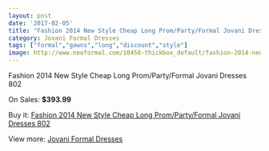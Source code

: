 ```yaml
---
layout: post
date: '2017-02-05'
title: "Fashion 2014 New Style Cheap Long Prom/Party/Formal Jovani Dresses 802"
category: Jovani Formal Dresses
tags: ["formal","gowns","long","discount","style"]
image: http://www.neoformal.com/10458-thickbox_default/fashion-2014-new-style-cheap-long-prom-party-formal-jovani-dresses-802.jpg
---
```

Fashion 2014 New Style Cheap Long Prom/Party/Formal Jovani Dresses 802

On Sales: **$393.99**
<a href="https://www.neoformal.com/en/jovani-formal-dresses-2014/3644-fashion-2014-new-style-cheap-long-prom-party-formal-jovani-dresses-802.html"><amp-img layout="responsive" width="600" height="600" src="//www.neoformal.com/10458-thickbox_default/fashion-2014-new-style-cheap-long-prom-party-formal-jovani-dresses-802.jpg" alt="Fashion 2014 New Style Cheap Long Prom/Party/Formal Jovani Dresses 802 0" /></a>
<a href="https://www.neoformal.com/en/jovani-formal-dresses-2014/3644-fashion-2014-new-style-cheap-long-prom-party-formal-jovani-dresses-802.html"><amp-img layout="responsive" width="600" height="600" src="//www.neoformal.com/10459-thickbox_default/fashion-2014-new-style-cheap-long-prom-party-formal-jovani-dresses-802.jpg" alt="Fashion 2014 New Style Cheap Long Prom/Party/Formal Jovani Dresses 802 1" /></a>

Buy it: [Fashion 2014 New Style Cheap Long Prom/Party/Formal Jovani Dresses 802](https://www.neoformal.com/en/jovani-formal-dresses-2014/3644-fashion-2014-new-style-cheap-long-prom-party-formal-jovani-dresses-802.html "Fashion 2014 New Style Cheap Long Prom/Party/Formal Jovani Dresses 802")

View more: [Jovani Formal Dresses](https://www.neoformal.com/en/49-jovani-formal-dresses-2014 "Jovani Formal Dresses")